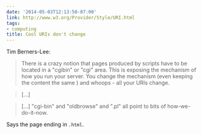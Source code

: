 ```yaml
---
date: '2014-05-03T12:13:50-07:00'
link: http://www.w3.org/Provider/Style/URI.html
tags:
- computing
title: Cool URIs don't change
---
```


Tim Berners-Lee:

>There is a crazy notion that pages produced by scripts have to be located in a "cgibin" or "cgi" area. This is exposing the mechanism of how you run your server. You change the mechanism (even keeping the content the same ) and whoops - all your URIs change.

>[...]

>[...] "cgi-bin" and "oldbrowse" and ".pl" all point to bits of how-we-do-it-now.

Says the page ending in `.html`.
